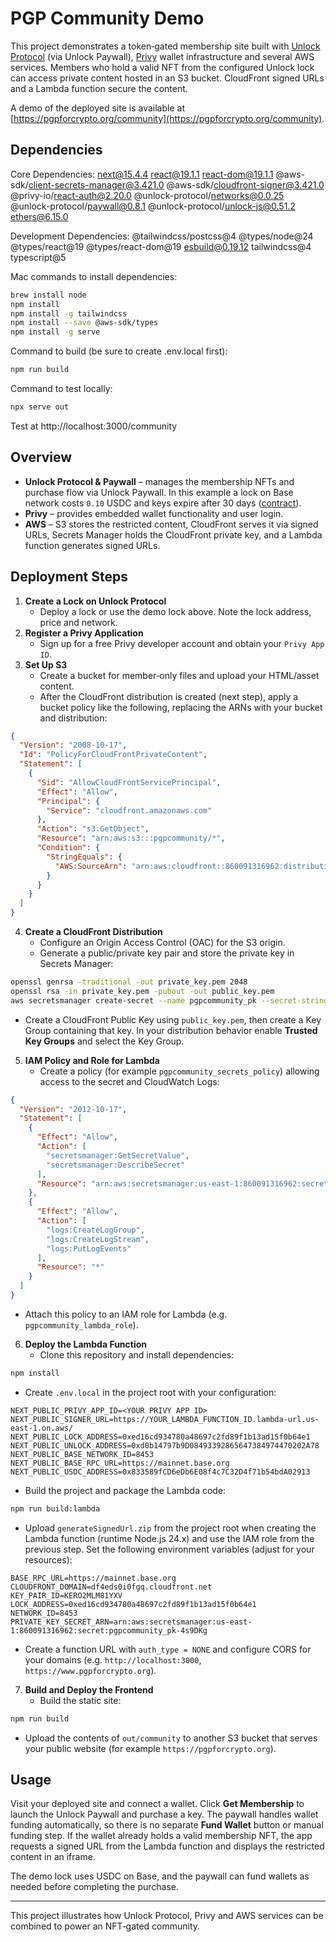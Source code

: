 # PGP Community Demo

This project demonstrates a token‑gated membership site built with [Unlock Protocol](https://unlock-protocol.com/) (via Unlock Paywall), [Privy](https://www.privy.io/) wallet infrastructure and several AWS services. Members who hold a valid NFT from the configured Unlock lock can access private content hosted in an S3 bucket. CloudFront signed URLs and a Lambda function secure the content.

A demo of the deployed site is available at [https://pgpforcrypto.org/community](https://pgpforcrypto.org/community).

## Dependencies
Core Dependencies:
next@15.4.4
react@19.1.1
react-dom@19.1.1
@aws-sdk/client-secrets-manager@3.421.0
@aws-sdk/cloudfront-signer@3.421.0
@privy-io/react-auth@2.20.0
@unlock-protocol/networks@0.0.25
@unlock-protocol/paywall@0.8.1
@unlock-protocol/unlock-js@0.51.2
ethers@6.15.0

Development Dependencies:
@tailwindcss/postcss@4
@types/node@24
@types/react@19
@types/react-dom@19
esbuild@0.19.12
tailwindcss@4
typescript@5

Mac commands to install dependencies:
```bash
brew install node
npm install
npm install -g tailwindcss
npm install --save @aws-sdk/types
npm install -g serve
```

Command to build (be sure to create .env.local first):
```bash
npm run build
```

Command to test locally:
```bash
npx serve out
```
Test at http://localhost:3000/community


## Overview

- **Unlock Protocol & Paywall** – manages the membership NFTs and purchase flow via Unlock Paywall. In this example a lock on Base network costs `0.10` USDC and keys expire after 30 days ([contract](https://basescan.org/address/0xed16cd934780a48697c2fd89f1b13ad15f0b64e1)).
- **Privy** – provides embedded wallet functionality and user login.
- **AWS** – S3 stores the restricted content, CloudFront serves it via signed URLs, Secrets Manager holds the CloudFront private key, and a Lambda function generates signed URLs.

## Deployment Steps

1. **Create a Lock on Unlock Protocol**
   - Deploy a lock or use the demo lock above. Note the lock address, price and network.
2. **Register a Privy Application**
   - Sign up for a free Privy developer account and obtain your `Privy App ID`.
3. **Set Up S3**
   - Create a bucket for member‑only files and upload your HTML/asset content.
   - After the CloudFront distribution is created (next step), apply a bucket policy like the following, replacing the ARNs with your bucket and distribution:

```json
{
  "Version": "2008-10-17",
  "Id": "PolicyForCloudFrontPrivateContent",
  "Statement": [
    {
      "Sid": "AllowCloudFrontServicePrincipal",
      "Effect": "Allow",
      "Principal": {
        "Service": "cloudfront.amazonaws.com"
      },
      "Action": "s3:GetObject",
      "Resource": "arn:aws:s3:::pgpcommunity/*",
      "Condition": {
        "StringEquals": {
          "AWS:SourceArn": "arn:aws:cloudfront::860091316962:distribution/E2G5A1ETHRE74H"
        }
      }
    }
  ]
}
```

4. **Create a CloudFront Distribution**
   - Configure an Origin Access Control (OAC) for the S3 origin.
   - Generate a public/private key pair and store the private key in Secrets Manager:

```bash
openssl genrsa -traditional -out private_key.pem 2048
openssl rsa -in private_key.pem -pubout -out public_key.pem
aws secretsmanager create-secret --name pgpcommunity_pk --secret-string file://private_key.pem
```

   - Create a CloudFront Public Key using `public_key.pem`, then create a Key Group containing that key. In your distribution behavior enable **Trusted Key Groups** and select the Key Group.

5. **IAM Policy and Role for Lambda**
   - Create a policy (for example `pgpcommunity_secrets_policy`) allowing access to the secret and CloudWatch Logs:

```json
{
  "Version": "2012-10-17",
  "Statement": [
    {
      "Effect": "Allow",
      "Action": [
        "secretsmanager:GetSecretValue",
        "secretsmanager:DescribeSecret"
      ],
      "Resource": "arn:aws:secretsmanager:us-east-1:860091316962:secret:pgpcommunity_pk-4s9DKg"
    },
    {
      "Effect": "Allow",
      "Action": [
        "logs:CreateLogGroup",
        "logs:CreateLogStream",
        "logs:PutLogEvents"
      ],
      "Resource": "*"
    }
  ]
}
```

   - Attach this policy to an IAM role for Lambda (e.g. `pgpcommunity_lambda_role`).

6. **Deploy the Lambda Function**
   - Clone this repository and install dependencies:

```bash
npm install
```

   - Create `.env.local` in the project root with your configuration:

```
NEXT_PUBLIC_PRIVY_APP_ID=<YOUR PRIVY APP ID>
NEXT_PUBLIC_SIGNER_URL=https://YOUR_LAMBDA_FUNCTION_ID.lambda-url.us-east-1.on.aws/
NEXT_PUBLIC_LOCK_ADDRESS=0xed16cd934780a48697c2fd89f1b13ad15f0b64e1
NEXT_PUBLIC_UNLOCK_ADDRESS=0xd0b14797b9D08493392865647384974470202A78
NEXT_PUBLIC_BASE_NETWORK_ID=8453
NEXT_PUBLIC_BASE_RPC_URL=https://mainnet.base.org
NEXT_PUBLIC_USDC_ADDRESS=0x833589fCD6eDb6E08f4c7C32D4f71b54bdA02913
```

   - Build the project and package the Lambda code:

```bash
npm run build:lambda
```

   - Upload `generateSignedUrl.zip` from the project root when creating the Lambda function (runtime Node.js 24.x) and use the IAM role from the previous step. Set the following environment variables (adjust for your resources):

```
BASE_RPC_URL=https://mainnet.base.org
CLOUDFRONT_DOMAIN=df4eds0i0fgq.cloudfront.net
KEY_PAIR_ID=KERO2MLM81YXV
LOCK_ADDRESS=0xed16cd934780a48697c2fd89f1b13ad15f0b64e1
NETWORK_ID=8453
PRIVATE_KEY_SECRET_ARN=arn:aws:secretsmanager:us-east-1:860091316962:secret:pgpcommunity_pk-4s9DKg
```

   - Create a function URL with `auth_type = NONE` and configure CORS for your domains (e.g. `http://localhost:3000`, `https://www.pgpforcrypto.org`).

7. **Build and Deploy the Frontend**
   - Build the static site:

```bash
npm run build
```

   - Upload the contents of `out/community` to another S3 bucket that serves your public website (for example `https://pgpforcrypto.org`).

## Usage

Visit your deployed site and connect a wallet. Click **Get Membership** to launch the Unlock Paywall and purchase a key. The paywall handles wallet funding automatically, so there is no separate **Fund Wallet** button or manual funding step. If the wallet already holds a valid membership NFT, the app requests a signed URL from the Lambda function and displays the restricted content in an iframe.

The demo lock uses USDC on Base, and the paywall can fund wallets as needed before completing the purchase.

---

This project illustrates how Unlock Protocol, Privy and AWS services can be combined to power an NFT‑gated community.

